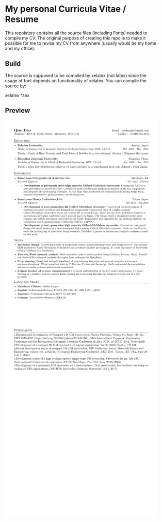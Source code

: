# My personal Curricula Vitae / Resume

This repoistory contains all the source files (including Fonts) needed to compile my CV.
The original purpose of creating this repo is to make it possible for me to revise my CV
from anywhere (usually would be my home and my office).

## Build
The source is supposed to be compiled by xelatex (not latex) since the usage of font depends
on functionality of xelatex.
You can compile the source by:

xelatex *.tex

## Preview

![](./preview/resume_en-1.jpg)
![](./preview/resume_en-2.jpg)
